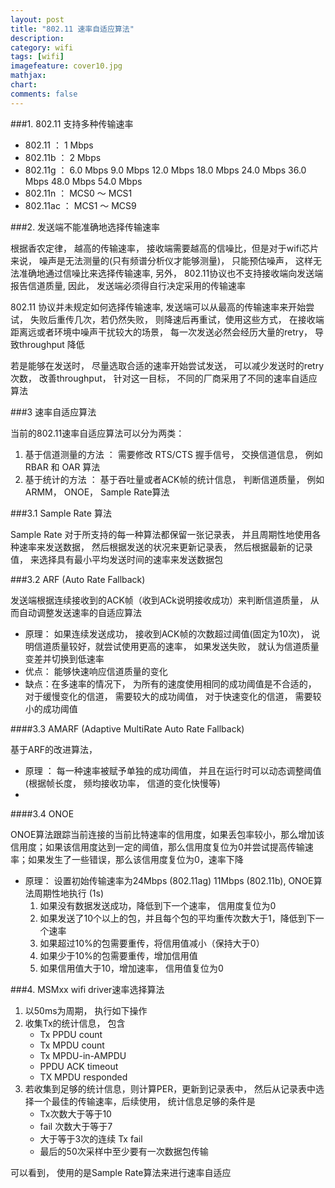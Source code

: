 ```yaml
---
layout: post
title: "802.11 速率自适应算法"
description:
category: wifi
tags: [wifi]
imagefeature: cover10.jpg
mathjax: 
chart:
comments: false
---
```


###1. 802.11 支持多种传输速率

+ 802.11 ： 1 Mbps
+ 802.11b ： 2 Mbps
+ 802.11g ： 6.0 Mbps  9.0 Mbps  12.0 Mbps  18.0 Mbps  24.0 Mbps  36.0 Mbps  48.0 Mbps      54.0 Mbps
+ 802.11n ： MCS0 ～ MCS1
+ 802.11ac ： MCS1 ～ MCS9

###2. 发送端不能准确地选择传输速率

根据香农定律， 越高的传输速率， 接收端需要越高的信噪比，但是对于wifi芯片来说， 噪声是无法测量的(只有频谱分析仪才能够测量)， 只能预估噪声， 这样无法准确地通过信噪比来选择传输速率, 另外， 802.11协议也不支持接收端向发送端报告信道质量, 因此， 发送端必须得自行决定采用的传输速率

802.11 协议并未规定如何选择传输速率, 发送端可以从最高的传输速率来开始尝试， 失败后重传几次，若仍然失败， 则降速后再重试，使用这些方式， 在接收端距离远或者环境中噪声干扰较大的场景， 每一次发送必然会经历大量的retry， 导致throughput 降低 
 
若是能够在发送时， 尽量选取合适的速率开始尝试发送， 可以减少发送时的retry 次数， 改善throughput， 针对这一目标， 不同的厂商采用了不同的速率自适应算法

###3 速率自适应算法

当前的802.11速率自适应算法可以分为两类：

1. 基于信道测量的方法 ： 需要修改 RTS/CTS 握手信号， 交换信道信息， 例如 RBAR 和 OAR 算法
2. 基于统计的方法 ： 基于吞吐量或者ACK帧的统计信息， 判断信道质量， 例如 ARMM， ONOE， Sample Rate算法

###3.1  Sample Rate 算法

Sample Rate 对于所支持的每一种算法都保留一张记录表， 并且周期性地使用各种速率来发送数据， 然后根据发送的状况来更新记录表， 然后根据最新的记录值， 来选择具有最小平均发送时间的速率来发送数据包

###3.2 ARF (Auto Rate Fallback)

发送端根据连续接收到的ACK帧（收到ACk说明接收成功）来判断信道质量， 从而自动调整发送速率的自适应算法

+ 原理： 如果连续发送成功， 接收到ACK帧的次数超过阈值(固定为10次)， 说明信道质量较好，就尝试使用更高的速率， 如果发送失败， 就认为信道质量变差并切换到低速率
+ 优点： 能够快速响应信道质量的变化
+ 缺点：在多速率的情况下， 为所有的速度使用相同的成功阈值是不合适的， 对于缓慢变化的信道， 需要较大的成功阈值， 对于快速变化的信道， 需要较小的成功阈值

####3.3 AMARF (Adaptive MultiRate Auto Rate Fallback)

基于ARF的改进算法， 

+ 原理 ： 每一种速率被赋予单独的成功阈值， 并且在运行时可以动态调整阈值(根据帧长度， 频均接收功率， 信道的变化快慢等)
+ 

####3.4 ONOE

ONOE算法跟踪当前连接的当前比特速率的信用度，如果丢包率较小，那么增加该信用度；如果该信用度达到一定的阈值，那么信用度复位为0并尝试提高传输速率；如果发生了一些错误，那么该信用度复位为0，速率下降

+ 原理： 设置初始传输速率为24Mbps (802.11ag) 11Mbps (802.11b), ONOE算法周期性地执行 (1s)
   1. 如果没有数据发送成功，降低到下一个速率， 信用度复位为0
   2. 如果发送了10个以上的包，并且每个包的平均重传次数大于1，降低到下一个速率
   3. 如果超过10%的包需要重传，将信用值减小（保持大于0）
   4. 如果少于10%的包需要重传，增加信用值
   5. 如果信用值大于10，增加速率， 信用值复位为0 

###4. MSMxx wifi driver速率选择算法

1. 以50ms为周期， 执行如下操作
2. 收集Tx的统计信息， 包含
   + Tx PPDU count
   + Tx MPDU count
   + Tx MPDU-in-AMPDU
   + PPDU ACK timeout
   + TX MPDU responded
3. 若收集到足够的统计信息，则计算PER，更新到记录表中， 然后从记录表中选择一个最佳的传输速率，后续使用， 统计信息足够的条件是
   + Tx次数大于等于10
   + fail 次数大于等于7
   + 大于等于3次的连续 Tx fail
   + 最后的50次采样中至少要有一次数据包传输

可以看到， 使用的是Sample Rate算法来进行速率自适应
